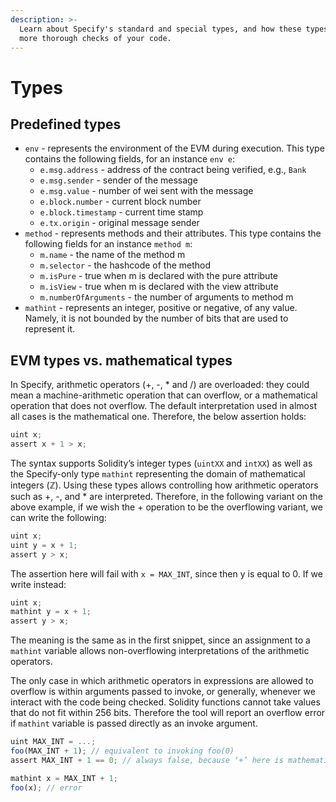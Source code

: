 ```yaml
---
description: >-
  Learn about Specify's standard and special types, and how these types enable
  more thorough checks of your code.
---
```


# Types

## Predefined types

* `env` - represents the environment of the EVM during execution. This type contains the following fields, for an instance `env e`:
  * `e.msg.address` - address of the contract being verified, e.g., `Bank`
  * `e.msg.sender` -  sender of the message 
  * `e.msg.value` - number of wei sent with the message
  * `e.block.number` - current block number
  * `e.block.timestamp` - current time stamp
  * `e.tx.origin` - original message sender
* `method` - represents methods and their attributes. This type contains the following fields for an instance `method m`:
  * `m.name` - the name of the method m
  * `m.selector` - the hashcode of the method   
  * `m.isPure` - true when m is declared with the pure attribute
  * `m.isView` - true when m is declared with the view attribute
  * `m.numberOfArguments` - the number of arguments to method m
* `mathint` - represents an integer, positive or negative, of any value. Namely, it is not bounded by the number of bits that are used to represent it.

## EVM types vs. mathematical types

In Specify, arithmetic operators \(+, -, \* and /\) are overloaded: they could mean a machine-arithmetic operation that can overflow, or a mathematical operation that does not overflow. The default interpretation used in almost all cases is the mathematical one. Therefore, the below assertion holds:

```javascript
uint x;
assert x + 1 > x;
```

The syntax supports Solidity’s integer types \(`uintXX` and `intXX`\) as well as the Specify-only type `mathint` representing the domain of mathematical integers \(ℤ\). Using these types allows controlling how arithmetic operators such as +, -, and \* are interpreted. Therefore, in the following variant on the above example, if we wish the + operation to be the overflowing variant, we can write the following:

```javascript
uint x;
uint y = x + 1;
assert y > x;
```

The assertion here will fail with `x = MAX_INT`, since then y is equal to 0. If we write instead:

```javascript
uint x;
mathint y = x + 1;
assert y > x;
```

The meaning is the same as in the first snippet, since an assignment to a `mathint` variable allows non-overflowing interpretations of the arithmetic operators.

The only case in which arithmetic operators in expressions are allowed to overflow is within arguments passed to invoke, or generally, whenever we interact with the code being checked. Solidity functions cannot take values that do not fit within 256 bits. Therefore the tool will report an overflow error if `mathint` variable is passed directly as an invoke argument.

```javascript
uint MAX_INT = ...;
foo(MAX_INT + 1); // equivalent to invoking foo(0)
assert MAX_INT + 1 == 0; // always false, because ‘+’ here is mathematical

mathint x = MAX_INT + 1;
foo(x); // error
```

